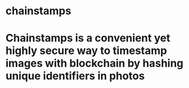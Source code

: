 # chainstamps
# Chainstamps is a convenient yet highly secure way to timestamp images with blockchain by hashing unique identifiers in photos 
